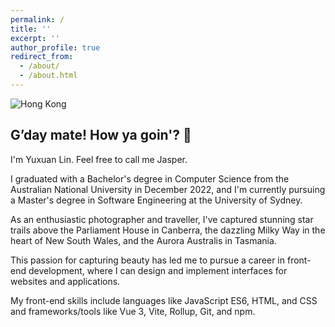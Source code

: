 ```yaml
---
permalink: /
title: ''
excerpt: ''
author_profile: true
redirect_from:
  - /about/
  - /about.html
---
```


![Hong Kong](images/Hong-Kong.jpeg)

## G’day mate! How ya goin'? 👋

I'm Yuxuan Lin. Feel free to call me Jasper.

I graduated with a Bachelor's degree in Computer Science from the Australian National University in December 2022, and I'm currently pursuing a Master's degree in Software Engineering at the University of Sydney.

As an enthusiastic photographer and traveller, I've captured stunning star trails above the Parliament House in Canberra, the dazzling Milky Way in the heart of New South Wales, and the Aurora Australis in Tasmania.

This passion for capturing beauty has led me to pursue a career in front-end development, where I can design and implement interfaces for websites and applications.

My front-end skills include languages like JavaScript ES6, HTML, and CSS and frameworks/tools like Vue 3, Vite, Rollup, Git, and npm.
